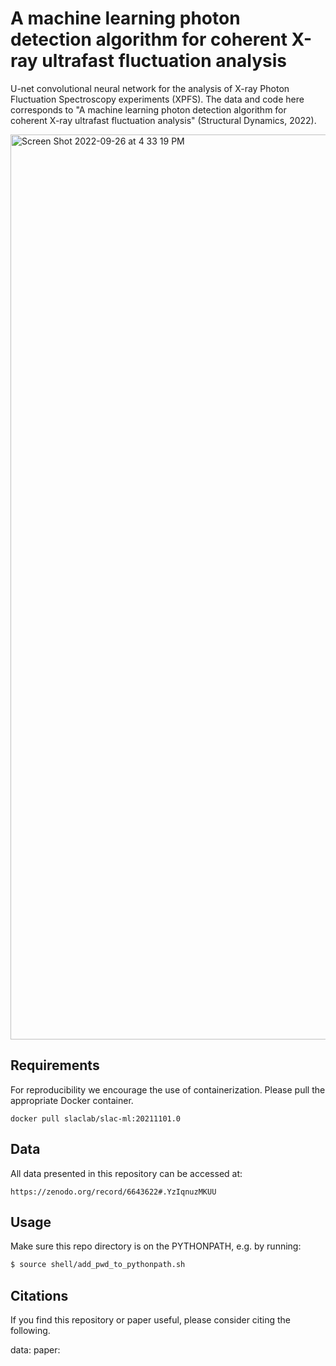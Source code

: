 # A machine learning photon detection algorithm for coherent X-ray ultrafast fluctuation analysis

U-net convolutional neural network for the analysis of X-ray Photon Fluctuation Spectroscopy experiments (XPFS). The data and code here corresponds to "A machine learning photon detection algorithm for coherent X-ray ultrafast fluctuation analysis" (Structural Dynamics, 2022). 

<img width="1448" alt="Screen Shot 2022-09-26 at 4 33 19 PM" src="https://user-images.githubusercontent.com/39596225/192398754-1d2a5e2e-2142-4c9d-86e7-78da35966fdb.png">

## Requirements

For reproducibility we encourage the use of containerization. Please pull the appropriate Docker container.

```
docker pull slaclab/slac-ml:20211101.0
```

## Data

All data presented in this repository can be accessed at: 

```
https://zenodo.org/record/6643622#.YzIqnuzMKUU
```

## Usage

Make sure this repo directory is on the PYTHONPATH, e.g. by running:
```bash
$ source shell/add_pwd_to_pythonpath.sh
```

## Citations 

If you find this repository or paper useful, please consider citing the following. 

data:
paper:


